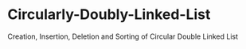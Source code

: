 # Circularly-Doubly-Linked-List
Creation, Insertion, Deletion and Sorting of Circular Double Linked List
